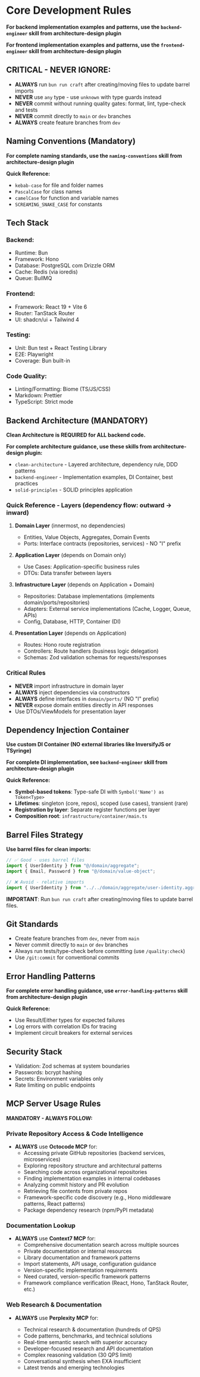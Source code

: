 # Core Development Rules

**For backend implementation examples and patterns, use the `backend-engineer` skill from architecture-design plugin**

**For frontend implementation examples and patterns, use the `frontend-engineer` skill from architecture-design plugin**

## **CRITICAL - NEVER IGNORE:**

- **ALWAYS** run `bun run craft` after creating/moving files to update barrel imports
- **NEVER** use `any` type - use `unknown` with type guards instead
- **NEVER** commit without running quality gates: format, lint, type-check and tests
- **NEVER** commit directly to `main` or `dev` branches
- **ALWAYS** create feature branches from `dev`

## Naming Conventions (Mandatory)

**For complete naming standards, use the `naming-conventions` skill from architecture-design plugin**

**Quick Reference:**
- `kebab-case` for file and folder names
- `PascalCase` for class names
- `camelCase` for function and variable names
- `SCREAMING_SNAKE_CASE` for constants

## Tech Stack

### Backend:

- Runtime: Bun
- Framework: Hono
- Database: PostgreSQL com Drizzle ORM
- Cache: Redis (via ioredis)
- Queue: BullMQ

### Frontend:

- Framework: React 19 + Vite 6
- Router: TanStack Router
- UI: shadcn/ui + Tailwind 4

### Testing:

- Unit: Bun test + React Testing Library
- E2E: Playwright
- Coverage: Bun built-in

### Code Quality:

- Linting/Formatting: Biome (TS/JS/CSS)
- Markdown: Prettier
- TypeScript: Strict mode

## Backend Architecture (MANDATORY)

**Clean Architecture is REQUIRED for ALL backend code.**

**For complete architecture guidance, use these skills from architecture-design plugin:**
- `clean-architecture` - Layered architecture, dependency rule, DDD patterns
- `backend-engineer` - Implementation examples, DI Container, best practices
- `solid-principles` - SOLID principles application

### Quick Reference - Layers (dependency flow: outward → inward)

1. **Domain Layer** (innermost, no dependencies)
   - Entities, Value Objects, Aggregates, Domain Events
   - Ports: Interface contracts (repositories, services) - NO "I" prefix

2. **Application Layer** (depends on Domain only)
   - Use Cases: Application-specific business rules
   - DTOs: Data transfer between layers

3. **Infrastructure Layer** (depends on Application + Domain)
   - Repositories: Database implementations (implements domain/ports/repositories)
   - Adapters: External service implementations (Cache, Logger, Queue, APIs)
   - Config, Database, HTTP, Container (DI)

4. **Presentation Layer** (depends on Application)
   - Routes: Hono route registration
   - Controllers: Route handlers (business logic delegation)
   - Schemas: Zod validation schemas for requests/responses

### Critical Rules

- **NEVER** import infrastructure in domain layer
- **ALWAYS** inject dependencies via constructors
- **ALWAYS** define interfaces in `domain/ports/` (NO "I" prefix)
- **NEVER** expose domain entities directly in API responses
- Use DTOs/ViewModels for presentation layer

## Dependency Injection Container

**Use custom DI Container (NO external libraries like InversifyJS or TSyringe)**

**For complete DI implementation, see `backend-engineer` skill from architecture-design plugin**

**Quick Reference:**
- **Symbol-based tokens**: Type-safe DI with `Symbol('Name') as Token<Type>`
- **Lifetimes**: singleton (core, repos), scoped (use cases), transient (rare)
- **Registration by layer**: Separate register functions per layer
- **Composition root**: `infrastructure/container/main.ts`

## Barrel Files Strategy

**Use barrel files for clean imports:**

```typescript
// ✅ Good - uses barrel files
import { UserIdentity } from "@/domain/aggregate";
import { Email, Password } from "@/domain/value-object";

// ❌ Avoid - relative imports
import { UserIdentity } from "../../domain/aggregate/user-identity.aggregate";
```

**IMPORTANT**: Run `bun run craft` after creating/moving files to update barrel files.

## Git Standards

- Create feature branches from `dev`, never from `main`
- Never commit directly to `main` or `dev` branches
- Always run tests/type-check before committing (use `/quality:check`)
- Use `/git:commit` for conventional commits

## Error Handling Patterns

**For complete error handling guidance, use `error-handling-patterns` skill from architecture-design plugin**

**Quick Reference:**
- Use Result/Either types for expected failures
- Log errors with correlation IDs for tracing
- Implement circuit breakers for external services

## Security Stack

- Validation: Zod schemas at system boundaries
- Passwords: bcrypt hashing
- Secrets: Environment variables only
- Rate limiting on public endpoints

## MCP Server Usage Rules

**MANDATORY - ALWAYS FOLLOW:**

### Private Repository Access & Code Intelligence

- **ALWAYS** use **Octocode MCP** for:
  - Accessing private GitHub repositories (backend services, microservices)
  - Exploring repository structure and architectural patterns
  - Searching code across organizational repositories
  - Finding implementation examples in internal codebases
  - Analyzing commit history and PR evolution
  - Retrieving file contents from private repos
  - Framework-specific code discovery (e.g., Hono middleware patterns, React patterns)
  - Package dependency research (npm/PyPI metadata)

### Documentation Lookup

- **ALWAYS** use **Context7 MCP** for:
  - Comprehensive documentation search across multiple sources
  - Private documentation or internal resources
  - Library documentation and framework patterns
  - Import statements, API usage, configuration guidance
  - Version-specific implementation requirements
  - Need curated, version-specific framework patterns
  - Framework compliance verification (React, Hono, TanStack Router, etc.)

### Web Research & Documentation

- **ALWAYS** use **Perplexity MCP** for:

  - Technical research & documentation (hundreds of QPS)
  - Code patterns, benchmarks, and technical solutions
  - Real-time semantic search with superior accuracy
  - Developer-focused research and API documentation
  - Complex reasoning validation (30 QPS limit)
  - Conversational synthesis when EXA insufficient
  - Latest trends and emerging technologies
